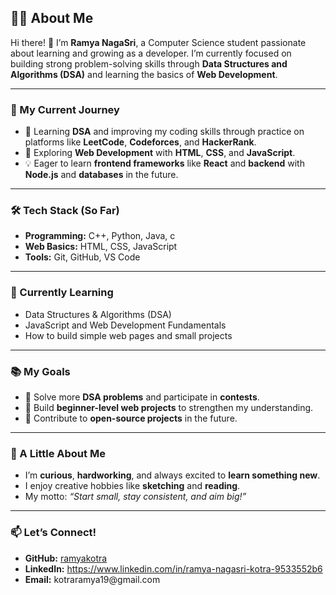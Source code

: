 <h2>👩‍💻 About Me</h2>

<p>Hi there! 👋 I’m <strong>Ramya NagaSri</strong>, a Computer Science student passionate about learning and growing as a developer. I’m currently focused on building strong problem-solving skills through <strong>Data Structures and Algorithms (DSA)</strong> and learning the basics of <strong>Web Development</strong>.</p>

<hr/>

<h3>🚀 My Current Journey</h3>
<ul>
  <li>🌿 Learning <strong>DSA</strong> and improving my coding skills through practice on platforms like <strong>LeetCode</strong>, <strong>Codeforces</strong>, and <strong>HackerRank</strong>.</li>
  <li>🌸 Exploring <strong>Web Development</strong> with <strong>HTML</strong>, <strong>CSS</strong>, and <strong>JavaScript</strong>.</li>
  <li>💡 Eager to learn <strong>frontend frameworks</strong> like <strong>React</strong> and <strong>backend</strong> with <strong>Node.js</strong> and <strong>databases</strong> in the future.</li>
</ul>

<hr/>

<h3>🛠️ Tech Stack (So Far)</h3>
<ul>
  <li><strong>Programming:</strong> C++, Python, Java, c</li>
  <li><strong>Web Basics:</strong> HTML, CSS, JavaScript</li>
  <li><strong>Tools:</strong> Git, GitHub, VS Code</li>
</ul>

<hr/>

<h3>🌱 Currently Learning</h3>
<ul>
  <li>Data Structures & Algorithms (DSA)</li>
  <li>JavaScript and Web Development Fundamentals</li>
  <li>How to build simple web pages and small projects</li>
</ul>

<hr/>

<h3>📚 My Goals</h3>
<ul>
  <li>🚀 Solve more <strong>DSA problems</strong> and participate in <strong>contests</strong>.</li>
  <li>🌿 Build <strong>beginner-level web projects</strong> to strengthen my understanding.</li>
  <li>🌸 Contribute to <strong>open-source projects</strong> in the future.</li>
</ul>

<hr/>

<h3>🌸 A Little About Me</h3>
<ul>
  <li>I’m <strong>curious</strong>, <strong>hardworking</strong>, and always excited to <strong>learn something new</strong>.</li>
  <li>I enjoy creative hobbies like <strong>sketching</strong> and <strong>reading</strong>.</li>
  <li>My motto: <em>“Start small, stay consistent, and aim big!”</em></li>
</ul>

<hr/>

<h3>📫 Let’s Connect!</h3>
<ul>
  <li><strong>GitHub:</strong> <a href="https://github.com/yourusername" target="_blank">ramyakotra</a></li>
  <li><strong>LinkedIn:</strong> <a href="https://linkedin.com/in/yourlinkedin" target="_blank">https://www.linkedin.com/in/ramya-nagasri-kotra-9533552b6</a></li>
  <li><strong>Email:</strong> kotraramya19@gmail.com</li>
</ul>
